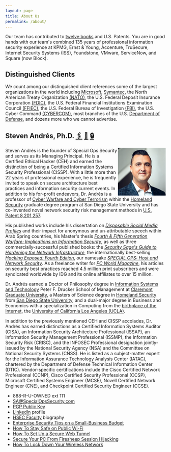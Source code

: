 ```yaml
---
layout: page
title: About Us
permalink: /about/
---
```


Our team has contributed to [twelve books](/books) and U.S. Patents. You are in good hands with our team's combined 135 years of professional information security experience at KPMG, Ernst &amp; Young, Accenture, TruSecure, Internet Security Systems (ISS), Foundstone, VMware, ServiceNow, and Square (now Block). 

## Distinguished Clients

We count among our distinguished client references some of the largest organizations in the world including [Microsoft](https://microsoft.com), [Symantec](https://symantec.com), the North American Treaty Organization [(NATO)](https://www.nato.int/), the U.S. Federal Deposit Insurance Corporation [(FDIC)](https://www.fdic.gov/), the U.S. Federal Financial Institutions Examination Council [(FFIEC)](https://www.ffiec.gov/),  the U.S. Federal Bureau of Investigation [(FBI)](https://www.fbi.gov/investigate/cyber), the U.S. Cyber Command [(CYBERCOM)](https://www.cybercom.mil/), most branches of the U.S. [Department of Defense](https://www.defense.gov/), and dozens more who we cannot advertise.

## Steven Andr&eacute;s, Ph.D. [🖇️](https://linkedin.com/in/stevenandres) [📜](https://homelandsecurity.sdsu.edu/faculty/andres) [🔒](https://keybase.io/stevenandres/pgp_keys.asc?fingerprint=f8e8a9a76ab9452fea3925793ecf7d681f3fa845)

[<img align='right' src='/assets/img/team/andres.jpg' width='150' />](/assets/img/team/andres.jpg)
Steven Andr&eacute;s is the founder of Special Ops Security and serves as its Managing Principal. He is a Certified Ethical Hacker (CEH) and earned the distinction of being a Certified Information Systems Security Professional (CISSP). With a little more than 22 years of professional experience, he is frequently invited to speak on secure architecture best practices and information security current events. In addition to his for-profit endeavors, Dr. Andr&eacute;s is a professor of [Cyber Warfare and Cyber Terrorism](https://homelandsecurity.sdsu.edu/cyber) within the [Homeland Security](https://homelandsecurity.sdsu.edu/faculty/andres) graduate degree program at San Diego State University and has co-invented novel network security risk management methods in [U.S. Patent 8,201,257](https://www.google.com/patents/US8201257).

His published works include his dissertation on [_Disposable Social Media Profiles_](https://gradworks.umi.com/37/38/3738586.html) and their impact for anonymous and un-attributable speech within Arab Spring countries, his Master's thesis [_Fourth &amp; Fifth Generation Warfare: Implications on Information Security_](https://libpac.sdsu.edu/record=b3636115), as well as three commercially-successful published books: the [_Security Sage's Guide to Hardening the Network Infrastructure_](https://amazon.com/o/ASIN/1931836019/?tag=specopssecu-20), the internationally best-selling [_Hacking Exposed: Fourth Edition_](https://amazon.com/o/ASIN/0072227427/?tag=specopssecu-20), our namesake [_SPECIAL OPS: Host and Network Security_](https://amazon.com/o/ASIN/1931836698/?tag=specopssecu-20). As a freelance writer for [_PC World Magazine_](https://www.pcworld.com)</em></a>, his articles on security best practices reached 4.5 million print subscribers and were syndicated worldwide by IDG and its online affiliates to over 15 million.

Dr. Andr&eacute;s earned a Doctor of Philosophy degree in [Information Systems and Technology](https://www.cgu.edu/school/center-for-information-systems-and-technology/) Peter F. Drucker School of Management at [Claremont Graduate University](https://www.cgu.edu), a Masters of Science degree in [Homeland Security](https://homelandsecurity.sdsu.edu) from [San Diego State University](https://www.sdsu.edu), and a dual-major degree in Business and Economics with a specialization in Computing from the [birthplace of the Internet](https://samueli.ucla.edu/internet50/), the [University of California Los Angeles (UCLA)](https://ucla.edu).

In addition to the previously mentioned CEH and CISSP accolades, Dr. Andr&eacute;s has earned distinctions as a Certified Information Systems Auditor (CISA), an Information Security Architecture Professional (ISSAP), an Information Security Management Professional (ISSMP), the Information Security Risk (CRISC), and the INFOSEC Professional designation jointly-issued by the National Security Agency (NSA) and the Committee on National Security Systems (CNSS). He is listed as a subject-matter expert for the Information Assurance Technology Analysis Center (IATAC), chartered by the Department of Defense Technical Information Center (DTIC). Vendor-specific certifications include the Cisco Certified Network Professional (CCNP), Cisco Certified Security Professional (CCSP), Microsoft Certified Systems Engineer (MCSE), Novell Certified Network Engineer (CNE), and Checkpoint Certified Security Engineer (CCSE).


* 888-R-U-OWNED ext 111
* [SA@SpecialOpsSecurity.com](mailto:sa@specialopssecurity.com)
* [PGP Public Key](https://keybase.io/stevenandres/pgp_keys.asc?fingerprint=f8e8a9a76ab9452fea3925793ecf7d681f3fa845)
* [LinkedIn](https://linkedin.com/in/stevenandres) profile
* [HSEC Faculty](https://homelandsecurity.sdsu.edu/faculty/andres) biography
* [Enterprise Security Tips on a Small-Business Budget](https://www.pcworld.com/article/516904)
* [How To Stay Safe on Public Wi-Fi](https://www.pcworld.com/article/512085/)
* [How To Set Up a Secure Web Tunnel](https://www.pcworld.com/article/506907/)
* [Secure Your PC From Firesheep Session Hijacking](https://www.pcworld.com/article/498465/)
* [How To Lock Down Your Wireless Network](https://www.pcworld.com/article/477902/)


